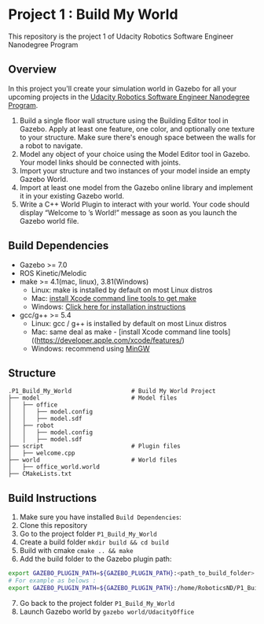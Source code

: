 # Project 1 : Build My World
This repository is the project 1 of Udacity Robotics Software Engineer Nanodegree Program

## Overview
In this project you'll create your simulation world in Gazebo for all your upcoming projects in the [Udacity Robotics Software Engineer Nanodegree Program](https://www.udacity.com/course/robotics-software-engineer--nd209).

1. Build a single floor wall structure using the Building Editor tool in Gazebo. Apply at least one feature, one color, and optionally one texture to your structure. Make sure there's enough space between the walls for a robot to navigate.
2. Model any object of your choice using the Model Editor tool in Gazebo. Your model links should be connected with joints.
3. Import your structure and two instances of your model inside an empty Gazebo World.
4. Import at least one model from the Gazebo online library and implement it in your existing Gazebo world.
5. Write a C++ World Plugin to interact with your world. Your code should display “Welcome to ’s World!” message as soon as you launch the Gazebo world file.

## Build Dependencies  
* Gazebo >= 7.0  
* ROS Kinetic/Melodic  
* make >= 4.1(mac, linux), 3.81(Windows)
  * Linux: make is installed by default on most Linux distros
  * Mac: [install Xcode command line tools to get make](https://developer.apple.com/xcode/features/)
  * Windows: [Click here for installation instructions](http://gnuwin32.sourceforge.net/packages/make.htm)
* gcc/g++ >= 5.4
  * Linux: gcc / g++ is installed by default on most Linux distros
  * Mac: same deal as make - [install Xcode command line tools]((https://developer.apple.com/xcode/features/)
  * Windows: recommend using [MinGW](http://www.mingw.org/)

## Structure
```
.P1_Build_My_World                 # Build My World Project 
├── model                          # Model files 
│   ├── office
│   │   ├── model.config
│   │   ├── model.sdf
│   ├── robot
│   │   ├── model.config
│   │   ├── model.sdf
├── script                         # Plugin files 
│   ├── welcome.cpp
├── world                          # World files
│   ├── office_world.world
├── CMakeLists.txt
```

## Build Instructions
1. Make sure you have installed `Build Dependencies`:
2. Clone this repository
3. Go to the project folder `P1_Build_My_World`
4. Create a build folder `mkdir build && cd build`
5. Build with cmake `cmake .. && make`
6. Add the build folder to the Gazebo plugin path: 
```bash
export GAZEBO_PLUGIN_PATH=${GAZEBO_PLUGIN_PATH}:<path_to_build_folder>
# For example as belows : 
export GAZEBO_PLUGIN_PATH=${GAZEBO_PLUGIN_PATH}:/home/RoboticsND/P1_Build_My_World/build
```
7. Go back to the project folder `P1_Build_My_World`
8. Launch Gazebo world by `gazebo world/UdacityOffice`
